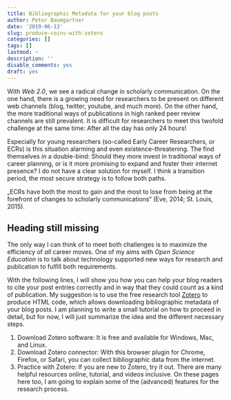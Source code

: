 ```yaml
---
title: Bibliographic Metadata for your blog posts
author: Peter Baumgartner
date: '2019-06-13'
slug: produce-coins-with-zotero
categories: []
tags: []
lastmod: ~
description: ''
disable_comments: yes
draft: yes
---
```


With _Web 2.0_, we see a radical change in scholarly communication.  On the one hand, there is a growing need for researchers to be present on different web channels  (blog, twitter, youtube, and much more). On the other hand, the more traditional ways of publications in high ranked peer review channels are still prevalent.  It is difficult for researchers to meet this twofold challenge at the same time: After all the day has only 24 hours!

Especially for young researchers (so-called Early Career Researchers, or ECRs) is this situation alarming and even existence-threatening. The find themselves in a double-bind: Should they more invest in traditional ways of career planning, or is it more promising to expand and foster their internet presence?  I do not have a clear solution for myself. I think a transition period, the most secure strategy is to follow both paths.

„ECRs have both the most to gain and the most to lose from being at the forefront of changes to scholarly communications“ (Eve, 2014; St. Louis, 2015).

## Heading still missing

The only way I can think of to meet both challenges is to maximize the efficiency of _all_ career moves. One of my aims with _Open Science Education_ is to talk about technology supported new ways for research and publication to fulfill both requirements.

With the following lines, I will show you how you can help your blog readers to cite your post entries correctly and in way that they could count as a kind of publication. My suggestion is to use the free research tool [Zotero](https://www.zotero.org/) to produce HTML code, which allows downloading bibliographic metadata of your blog posts.  I am planning to write a small tutorial on how to proceed in detail, but for now, I will just summarize the idea and the different necessary steps.

1. Download Zotero software: It is free and available for Windows, Mac, and Linux.
2. Download Zotero connector: With this browser plugin for Chrome, Firefox, or Safari, you can collect bibliographic data from the internet.
3. Practice with Zotero: If you are new to Zotero, try it out.  There are many helpful resources online,  tutorial, and videos inclusive. On these pages here too, I am going to explain some of the (advanced) features for the research process.

